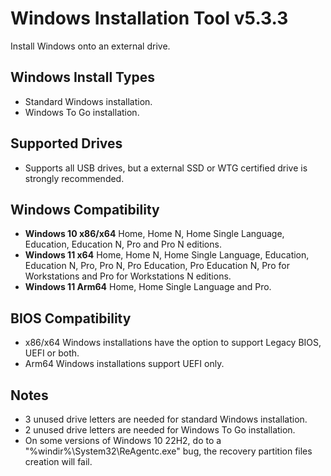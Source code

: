 # Windows Installation Tool v5.3.3
Install Windows onto an external drive.

## Windows Install Types
- Standard Windows installation.
- Windows To Go installation.
## Supported Drives
- Supports all USB drives, but a external SSD or WTG certified drive is strongly recommended.

## Windows Compatibility
- **Windows 10 x86/x64** Home, Home N, Home Single Language, Education, Education N, Pro and Pro N editions.
- **Windows 11 x64** Home, Home N, Home Single Language, Education, Education N, Pro, Pro N, Pro Education, Pro Education N, Pro for Workstations and Pro for Workstations N editions.  
- **Windows 11 Arm64** Home, Home Single Language and Pro.

## BIOS Compatibility
- x86/x64 Windows installations have the option to support Legacy BIOS, UEFI or both.
- Arm64 Windows installations support UEFI only.

## Notes
- 3 unused drive letters are needed for standard Windows installation.
- 2 unused drive letters are needed for Windows To Go installation.
- On some versions of Windows 10 22H2, do to a "%windir%\System32\ReAgentc.exe" bug, the recovery partition files creation will fail.
